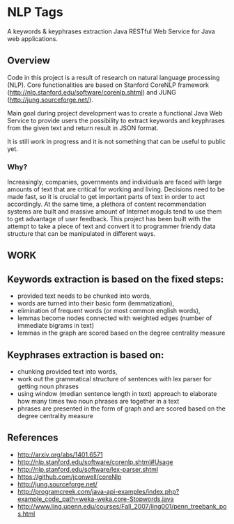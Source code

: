 # NLP Tags
A keywords & keyphrases extraction Java RESTful Web Service for Java web applications.
## Overview
Code in this project is a result of research on natural language processing (NLP). Core functionalities are based on Stanford CoreNLP framework (http://nlp.stanford.edu/software/corenlp.shtml) and JUNG (http://jung.sourceforge.net/).

Main goal during project development was to create a functional Java Web Service to provide users the possibility to extract keywords and keyphrases from the given text and return result in JSON format.

It is still work in progress and it is not something that can be useful to public yet.

### Why?
Increasingly, companies, governments and individuals are faced with large amounts of text that are critical for working and living. Decisions need to be made fast, so it is crucial to get important parts of text in order to act accordingly. 
At the same time, a plethora of content recommendation systems are built and massive amount of Internet moguls tend to use them to get advantage of user feedback. 
This project has been built with the attempt to take a piece of text and convert it to programmer friendy data structure that
can be manipulated in different ways.

## WORK


Keywords extraction is based on the fixed steps:
------
- provided text needs to be chunked into words, 
- words are turned into their basic form (lemmatization),
- elimination of frequent words (or most common english words),
- lemmas become nodes connected with weighted edges (number of immediate bigrams in text)
- lemmas in the graph are scored based on the degree centrality measure

Keyphrases extraction is based on:
------
- chunking provided text into words, 
- work out the grammatical structure of sentences with lex parser for getting noun phrases
- using window (median sentence length in text) approach to elaborate how many times two noun phrases are together in a text
- phrases are presented in the form of graph and are scored based on the degree centrality measure

## References
- http://arxiv.org/abs/1401.6571
- http://nlp.stanford.edu/software/corenlp.shtml#Usage
- http://nlp.stanford.edu/software/lex-parser.shtml
- https://github.com/jconwell/coreNlp
- http://jung.sourceforge.net/
- http://programcreek.com/java-api-examples/index.php?example_code_path=weka-weka.core-Stopwords.java
- http://www.ling.upenn.edu/courses/Fall_2007/ling001/penn_treebank_pos.html
